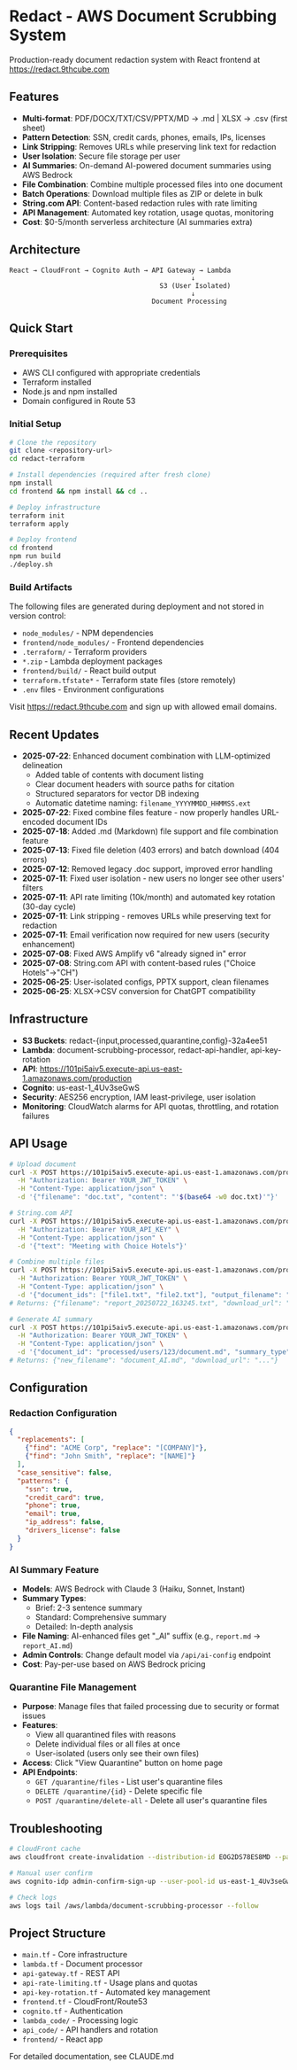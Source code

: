 # Redact - AWS Document Scrubbing System

Production-ready document redaction system with React frontend at https://redact.9thcube.com

## Features
- **Multi-format**: PDF/DOCX/TXT/CSV/PPTX/MD → .md | XLSX → .csv (first sheet)
- **Pattern Detection**: SSN, credit cards, phones, emails, IPs, licenses
- **Link Stripping**: Removes URLs while preserving link text for redaction
- **User Isolation**: Secure file storage per user
- **AI Summaries**: On-demand AI-powered document summaries using AWS Bedrock
- **File Combination**: Combine multiple processed files into one document
- **Batch Operations**: Download multiple files as ZIP or delete in bulk
- **String.com API**: Content-based redaction rules with rate limiting
- **API Management**: Automated key rotation, usage quotas, monitoring
- **Cost**: $0-5/month serverless architecture (AI summaries extra)

## Architecture
```
React → CloudFront → Cognito Auth → API Gateway → Lambda
                                              ↓
                                      S3 (User Isolated)
                                              ↓
                                    Document Processing
```

## Quick Start

### Prerequisites
- AWS CLI configured with appropriate credentials
- Terraform installed
- Node.js and npm installed
- Domain configured in Route 53

### Initial Setup
```bash
# Clone the repository
git clone <repository-url>
cd redact-terraform

# Install dependencies (required after fresh clone)
npm install
cd frontend && npm install && cd ..

# Deploy infrastructure
terraform init
terraform apply

# Deploy frontend
cd frontend
npm run build
./deploy.sh
```

### Build Artifacts
The following files are generated during deployment and not stored in version control:
- `node_modules/` - NPM dependencies
- `frontend/node_modules/` - Frontend dependencies
- `.terraform/` - Terraform providers
- `*.zip` - Lambda deployment packages
- `frontend/build/` - React build output
- `terraform.tfstate*` - Terraform state files (store remotely)
- `.env` files - Environment configurations

Visit https://redact.9thcube.com and sign up with allowed email domains.

## Recent Updates
- **2025-07-22**: Enhanced document combination with LLM-optimized delineation
  - Added table of contents with document listing
  - Clear document headers with source paths for citation
  - Structured separators for vector DB indexing
  - Automatic datetime naming: `filename_YYYYMMDD_HHMMSS.ext`
- **2025-07-22**: Fixed combine files feature - now properly handles URL-encoded document IDs
- **2025-07-18**: Added .md (Markdown) file support and file combination feature
- **2025-07-13**: Fixed file deletion (403 errors) and batch download (404 errors)
- **2025-07-12**: Removed legacy .doc support, improved error handling
- **2025-07-11**: Fixed user isolation - new users no longer see other users' filters
- **2025-07-11**: API rate limiting (10k/month) and automated key rotation (30-day cycle)
- **2025-07-11**: Link stripping - removes URLs while preserving text for redaction
- **2025-07-11**: Email verification now required for new users (security enhancement)
- **2025-07-08**: Fixed AWS Amplify v6 "already signed in" error
- **2025-07-08**: String.com API with content-based rules ("Choice Hotels"→"CH")
- **2025-06-25**: User-isolated configs, PPTX support, clean filenames
- **2025-06-25**: XLSX→CSV conversion for ChatGPT compatibility

## Infrastructure
- **S3 Buckets**: redact-{input,processed,quarantine,config}-32a4ee51
- **Lambda**: document-scrubbing-processor, redact-api-handler, api-key-rotation
- **API**: https://101pi5aiv5.execute-api.us-east-1.amazonaws.com/production
- **Cognito**: us-east-1_4Uv3seGwS
- **Security**: AES256 encryption, IAM least-privilege, user isolation
- **Monitoring**: CloudWatch alarms for API quotas, throttling, and rotation failures

## API Usage
```bash
# Upload document
curl -X POST https://101pi5aiv5.execute-api.us-east-1.amazonaws.com/production/documents/upload \
  -H "Authorization: Bearer YOUR_JWT_TOKEN" \
  -H "Content-Type: application/json" \
  -d '{"filename": "doc.txt", "content": "'$(base64 -w0 doc.txt)'"}'

# String.com API
curl -X POST https://101pi5aiv5.execute-api.us-east-1.amazonaws.com/production/api/string/redact \
  -H "Authorization: Bearer YOUR_API_KEY" \
  -H "Content-Type: application/json" \
  -d '{"text": "Meeting with Choice Hotels"}'

# Combine multiple files
curl -X POST https://101pi5aiv5.execute-api.us-east-1.amazonaws.com/production/documents/combine \
  -H "Authorization: Bearer YOUR_JWT_TOKEN" \
  -H "Content-Type: application/json" \
  -d '{"document_ids": ["file1.txt", "file2.txt"], "output_filename": "report"}'
# Returns: {"filename": "report_20250722_163245.txt", "download_url": "..."}

# Generate AI summary
curl -X POST https://101pi5aiv5.execute-api.us-east-1.amazonaws.com/production/documents/ai-summary \
  -H "Authorization: Bearer YOUR_JWT_TOKEN" \
  -H "Content-Type: application/json" \
  -d '{"document_id": "processed/users/123/document.md", "summary_type": "standard"}'
# Returns: {"new_filename": "document_AI.md", "download_url": "..."}
```

## Configuration

### Redaction Configuration
```json
{
  "replacements": [
    {"find": "ACME Corp", "replace": "[COMPANY]"},
    {"find": "John Smith", "replace": "[NAME]"}
  ],
  "case_sensitive": false,
  "patterns": {
    "ssn": true,
    "credit_card": true,
    "phone": true,
    "email": true,
    "ip_address": false,
    "drivers_license": false
  }
}
```

### AI Summary Feature
- **Models**: AWS Bedrock with Claude 3 (Haiku, Sonnet, Instant)
- **Summary Types**: 
  - Brief: 2-3 sentence summary
  - Standard: Comprehensive summary
  - Detailed: In-depth analysis
- **File Naming**: AI-enhanced files get "_AI" suffix (e.g., `report.md` → `report_AI.md`)
- **Admin Controls**: Change default model via `/api/ai-config` endpoint
- **Cost**: Pay-per-use based on AWS Bedrock pricing

### Quarantine File Management
- **Purpose**: Manage files that failed processing due to security or format issues
- **Features**:
  - View all quarantined files with reasons
  - Delete individual files or all files at once
  - User-isolated (users only see their own files)
- **Access**: Click "View Quarantine" button on home page
- **API Endpoints**:
  - `GET /quarantine/files` - List user's quarantine files
  - `DELETE /quarantine/{id}` - Delete specific file
  - `POST /quarantine/delete-all` - Delete all user's quarantine files

## Troubleshooting
```bash
# CloudFront cache
aws cloudfront create-invalidation --distribution-id EOG2DS78ES8MD --paths "/*"

# Manual user confirm
aws cognito-idp admin-confirm-sign-up --user-pool-id us-east-1_4Uv3seGwS --username EMAIL

# Check logs
aws logs tail /aws/lambda/document-scrubbing-processor --follow
```

## Project Structure
- `main.tf` - Core infrastructure
- `lambda.tf` - Document processor
- `api-gateway.tf` - REST API
- `api-rate-limiting.tf` - Usage plans and quotas
- `api-key-rotation.tf` - Automated key management
- `frontend.tf` - CloudFront/Route53
- `cognito.tf` - Authentication
- `lambda_code/` - Processing logic
- `api_code/` - API handlers and rotation
- `frontend/` - React app

For detailed documentation, see CLAUDE.md